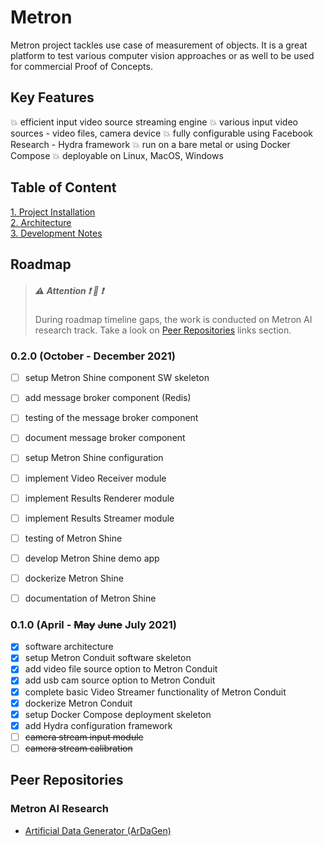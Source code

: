 # Metron

Metron project tackles use case of measurement of objects. It is a great platform to test various computer vision
approaches or as well to be used for commercial Proof of Concepts.

## Key Features

:boom: efficient input video source streaming engine
:boom: various input video sources - video files, camera device
:boom: fully configurable using Facebook Research - Hydra framework
:boom: run on a bare metal or using Docker Compose
:boom: deployable on Linux, MacOS, Windows

## Table of Content

[1. Project Installation](/docs/project_installation.md)\
[2. Architecture](/docs/architecture.md)\
[3. Development Notes](/docs/development_notes.md)

## Roadmap

> ##### :warning: Attention :exclamation: :raised_hands: :exclamation:
> During roadmap timeline gaps, the work is conducted on Metron AI research track. Take a look on 
> [Peer Repositories](#peer-repositories) links section.

### 0.2.0 (October - December 2021)

- [ ] setup Metron Shine component SW skeleton
- [ ] add message broker component (Redis)
- [ ] testing of the message broker component
- [ ] document message broker component
- [ ] setup Metron Shine configuration
- [ ] implement Video Receiver module
- [ ] implement Results Renderer module
- [ ] implement Results Streamer module
- [ ] testing of Metron Shine
- [ ] develop Metron Shine demo app
- [ ] dockerize Metron Shine
- [ ] documentation of Metron Shine


### 0.1.0 (April - ~~May~~ ~~June~~ July 2021)

- [x] software architecture
- [x] setup Metron Conduit software skeleton
- [x] add video file source option to Metron Conduit
- [x] add usb cam source option to Metron Conduit
- [x] complete basic Video Streamer functionality of Metron Conduit
- [x] dockerize Metron Conduit
- [x] setup Docker Compose deployment skeleton
- [x] add Hydra configuration framework
- [ ] ~~camera stream input module~~
- [ ] ~~camera stream calibration~~

## Peer Repositories

### Metron AI Research
- [Artificial Data Generator (ArDaGen)](https://github.com/OndrejSzekely/metron_ai_ardagen)